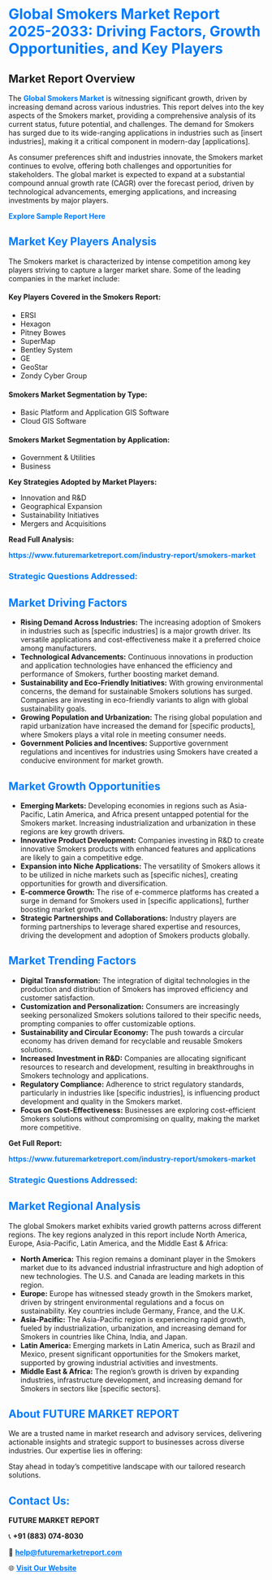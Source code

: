 <h1 style="color: #007BFF;">Global Smokers Market Report 2025-2033: Driving Factors, Growth Opportunities, and Key Players</h1>

<section id="overview">
<h2>Market Report Overview</h2>
<p>The <a href="https://www.futuremarketreport.com/industry-report/smokers-market" style="color: #007BFF; text-decoration: none;"><strong>Global Smokers Market</strong></a> is witnessing significant growth, driven by increasing demand across various industries. This report delves into the key aspects of the Smokers market, providing a comprehensive analysis of its current status, future potential, and challenges. The demand for Smokers has surged due to its wide-ranging applications in industries such as [insert industries], making it a critical component in modern-day [applications].</p>
<p>As consumer preferences shift and industries innovate, the Smokers market continues to evolve, offering both challenges and opportunities for stakeholders. The global market is expected to expand at a substantial compound annual growth rate (CAGR) over the forecast period, driven by technological advancements, emerging applications, and increasing investments by major players.</p>
</section>

<section id="overview">
<p><a href="https://www.futuremarketreport.com/request-sample/reportId=37709" style="color: #007BFF; text-decoration: none;"><strong>Explore Sample Report Here</strong></a></p>
</section>

<section id="key-players">
<h2 style="color: #007BFF;">Market Key Players Analysis</h2>
<p>The Smokers market is characterized by intense competition among key players striving to capture a larger market share. Some of the leading companies in the market include:</p>
<h4>Key Players Covered in the Smokers Report:</h4>
<ul><li>ERSI</li><li>Hexagon</li><li>Pitney Bowes</li><li>SuperMap</li><li>Bentley System</li><li>GE</li><li>GeoStar</li><li>Zondy Cyber Group</li></ul>
<h4>Smokers Market Segmentation by Type:</h4>
<ul><li>Basic Platform and Application GIS Software</li><li>Cloud GIS Software</li></ul>

<h4>Smokers Market Segmentation by Application:</h4>
<ul><li>Government &amp; Utilities</li><li>Business</li></ul>
<p><strong>Key Strategies Adopted by Market Players:</strong></p>
<ul>
<li>Innovation and R&D</li>
<li>Geographical Expansion</li>
<li>Sustainability Initiatives</li>
<li>Mergers and Acquisitions</li>
</ul>
</section>

<section>
<p><strong>Read Full Analysis: </strong></p><a href="https://www.futuremarketreport.com/industry-report/smokers-market" style="color: #007BFF; text-decoration: none;"><strong>https://www.futuremarketreport.com/industry-report/smokers-market</strong></a>
<h3 style="color: #007BFF;">Strategic Questions Addressed:</h3>
</section>

<section id="driving-factors">
<h2 style="color: #007BFF;">Market Driving Factors</h2>
<ul>
<li><strong>Rising Demand Across Industries:</strong> The increasing adoption of Smokers in industries such as [specific industries] is a major growth driver. Its versatile applications and cost-effectiveness make it a preferred choice among manufacturers.</li>
<li><strong>Technological Advancements:</strong> Continuous innovations in production and application technologies have enhanced the efficiency and performance of Smokers, further boosting market demand.</li>
<li><strong>Sustainability and Eco-Friendly Initiatives:</strong> With growing environmental concerns, the demand for sustainable Smokers solutions has surged. Companies are investing in eco-friendly variants to align with global sustainability goals.</li>
<li><strong>Growing Population and Urbanization:</strong> The rising global population and rapid urbanization have increased the demand for [specific products], where Smokers plays a vital role in meeting consumer needs.</li>
<li><strong>Government Policies and Incentives:</strong> Supportive government regulations and incentives for industries using Smokers have created a conducive environment for market growth.</li>
</ul>
</section>

<section id="growth-opportunities">
<h2 style="color: #007BFF;">Market Growth Opportunities</h2>
<ul>
<li><strong>Emerging Markets:</strong> Developing economies in regions such as Asia-Pacific, Latin America, and Africa present untapped potential for the Smokers market. Increasing industrialization and urbanization in these regions are key growth drivers.</li>
<li><strong>Innovative Product Development:</strong> Companies investing in R&D to create innovative Smokers products with enhanced features and applications are likely to gain a competitive edge.</li>
<li><strong>Expansion into Niche Applications:</strong> The versatility of Smokers allows it to be utilized in niche markets such as [specific niches], creating opportunities for growth and diversification.</li>
<li><strong>E-commerce Growth:</strong> The rise of e-commerce platforms has created a surge in demand for Smokers used in [specific applications], further boosting market growth.</li>
<li><strong>Strategic Partnerships and Collaborations:</strong> Industry players are forming partnerships to leverage shared expertise and resources, driving the development and adoption of Smokers products globally.</li>
</ul>
</section>

<section id="trending-factors">
<h2 style="color: #007BFF;">Market Trending Factors</h2>
<ul>
<li><strong>Digital Transformation:</strong> The integration of digital technologies in the production and distribution of Smokers has improved efficiency and customer satisfaction.</li>
<li><strong>Customization and Personalization:</strong> Consumers are increasingly seeking personalized Smokers solutions tailored to their specific needs, prompting companies to offer customizable options.</li>
<li><strong>Sustainability and Circular Economy:</strong> The push towards a circular economy has driven demand for recyclable and reusable Smokers solutions.</li>
<li><strong>Increased Investment in R&D:</strong> Companies are allocating significant resources to research and development, resulting in breakthroughs in Smokers technology and applications.</li>
<li><strong>Regulatory Compliance:</strong> Adherence to strict regulatory standards, particularly in industries like [specific industries], is influencing product development and quality in the Smokers market.</li>
<li><strong>Focus on Cost-Effectiveness:</strong> Businesses are exploring cost-efficient Smokers solutions without compromising on quality, making the market more competitive.</li>
</ul>
</section>

<section>
<p><strong>Get Full Report: </strong></p><a href="https://www.futuremarketreport.com/industry-report/smokers-market" style="color: #007BFF; text-decoration: none;"><strong>https://www.futuremarketreport.com/industry-report/smokers-market</strong></a>
<h3 style="color: #007BFF;">Strategic Questions Addressed:</h3>
</section>


<section id="regional-analysis">
<h2 style="color: #007BFF;">Market Regional Analysis</h2>
<p>The global Smokers market exhibits varied growth patterns across different regions. The key regions analyzed in this report include North America, Europe, Asia-Pacific, Latin America, and the Middle East & Africa:</p>
<ul>
<li><strong>North America:</strong> This region remains a dominant player in the Smokers market due to its advanced industrial infrastructure and high adoption of new technologies. The U.S. and Canada are leading markets in this region.</li>
<li><strong>Europe:</strong> Europe has witnessed steady growth in the Smokers market, driven by stringent environmental regulations and a focus on sustainability. Key countries include Germany, France, and the U.K.</li>
<li><strong>Asia-Pacific:</strong> The Asia-Pacific region is experiencing rapid growth, fueled by industrialization, urbanization, and increasing demand for Smokers in countries like China, India, and Japan.</li>
<li><strong>Latin America:</strong> Emerging markets in Latin America, such as Brazil and Mexico, present significant opportunities for the Smokers market, supported by growing industrial activities and investments.</li>
<li><strong>Middle East & Africa:</strong> The region’s growth is driven by expanding industries, infrastructure development, and increasing demand for Smokers in sectors like [specific sectors].</li>
</ul>
</section>

<footer>
<h2 style="color: #007BFF;">About FUTURE MARKET REPORT</h2>
<p>We are a trusted name in market research and advisory services, delivering actionable insights and strategic support to businesses across diverse industries. Our expertise lies in offering:</p>

<p>Stay ahead in today’s competitive landscape with our tailored research solutions.</p>

<h2 style="color: #007BFF;">Contact Us:</h2>
<p><strong>FUTURE MARKET REPORT</strong></p>
<p>📞 <strong>+91 (883) 074-8030</strong></p>
<p>📧 <strong><a href="mailto:help@futuremarketreport.com" style="color: #007BFF;">help@futuremarketreport.com</a></strong></p>
<p>🌐 <strong><a href="https://www.futuremarketreport.com/" style="color: #007BFF;">Visit Our Website</a></strong></p>
</footer>